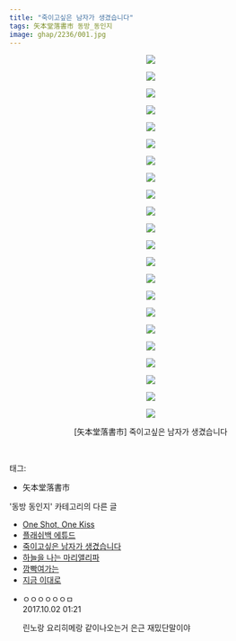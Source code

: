 ```yaml
---
title: "죽이고싶은 남자가 생겼습니다"
tags: 矢本堂落書市 동방_동인지
image: ghap/2236/001.jpg
---
```

<div class="article">
<p style="text-align: center; clear: none; float: none;"><img src="{{ site.nasurl }}/ghap/2236/001.jpg"/></p>
<p style="text-align: center; clear: none; float: none;"><img src="{{ site.nasurl }}/ghap/2236/002.jpg"/></p>
<p style="text-align: center; clear: none; float: none;"><img src="{{ site.nasurl }}/ghap/2236/003.jpg"/></p>
<p style="text-align: center; clear: none; float: none;"><img src="{{ site.nasurl }}/ghap/2236/004.jpg"/></p>
<p style="text-align: center; clear: none; float: none;"><img src="{{ site.nasurl }}/ghap/2236/005.jpg"/></p>
<p style="text-align: center; clear: none; float: none;"><img src="{{ site.nasurl }}/ghap/2236/006.jpg"/></p>
<p style="text-align: center; clear: none; float: none;"><img src="{{ site.nasurl }}/ghap/2236/007.jpg"/></p>
<p style="text-align: center; clear: none; float: none;"><img src="{{ site.nasurl }}/ghap/2236/008.jpg"/></p>
<p style="text-align: center; clear: none; float: none;"><img src="{{ site.nasurl }}/ghap/2236/009.jpg"/></p>
<p style="text-align: center; clear: none; float: none;"><img src="{{ site.nasurl }}/ghap/2236/010.jpg"/></p>
<p style="text-align: center; clear: none; float: none;"><img src="{{ site.nasurl }}/ghap/2236/011.jpg"/></p>
<p style="text-align: center; clear: none; float: none;"><img src="{{ site.nasurl }}/ghap/2236/012.jpg"/></p>
<p style="text-align: center; clear: none; float: none;"><img src="{{ site.nasurl }}/ghap/2236/013.jpg"/></p>
<p style="text-align: center; clear: none; float: none;"><img src="{{ site.nasurl }}/ghap/2236/014.jpg"/></p>
<p style="text-align: center; clear: none; float: none;"><img src="{{ site.nasurl }}/ghap/2236/015.jpg"/></p>
<p style="text-align: center; clear: none; float: none;"><img src="{{ site.nasurl }}/ghap/2236/016.jpg"/></p>
<p style="text-align: center; clear: none; float: none;"><img src="{{ site.nasurl }}/ghap/2236/017.jpg"/></p>
<p style="text-align: center; clear: none; float: none;"><img src="{{ site.nasurl }}/ghap/2236/018.jpg"/></p>
<p style="text-align: center; clear: none; float: none;"><img src="{{ site.nasurl }}/ghap/2236/019.jpg"/></p>
<p style="text-align: center; clear: none; float: none;"><img src="{{ site.nasurl }}/ghap/2236/020.jpg"/></p>
<p style="text-align: center; clear: none; float: none;"><img src="{{ site.nasurl }}/ghap/2236/021.jpg"/></p>
<p style="text-align: center; clear: none; float: none;"><img src="{{ site.nasurl }}/ghap/2236/022.jpg"/></p>
<p style="text-align: center; clear: none; float: none;">[矢本堂落書市] 죽이고싶은 남자가 생겼습니다</p>
<p><br/></p>
</div><div class="tagTrail">
<p>태그: </p>
<ul>
<li>矢本堂落書市</li>
</ul>
</div><div class="another">
<p>'동방 동인지' 카테고리의 다른 글</p>
<ul>
<li><a href="/2016-09-20-ghap_2239">One Shot, One Kiss</a></li>
<li><a href="/2016-09-20-ghap_2238">플래쉬백 에튜드</a></li>
<li><a href="/2016-09-20-ghap_2236">죽이고싶은 남자가 생겼습니다</a></li>
<li><a href="/2016-09-20-ghap_2235">하늘을 나는 마리앨리파</a></li>
<li><a href="/2016-09-19-ghap_2234">깜빡여가는</a></li>
<li><a href="/2016-09-19-ghap_2232">지금 이대로</a></li>
</ul>
</div><div class="cb_module cb_fluid">
<div class="cb_wrt cb_profile">
<div class="comment">
<ul>
<li class="cb_thumb_off" id="comment15094718">
<div class="cb_comment_area">
<div class="cb_info_area">
<div class="cb_section">
<span class="cb_nick_name">ㅇㅇㅇㅇㅇㅇㅁ</span>
</div>
<div class="cb_section">
<span class="cb_date">2017.10.02 01:21 </span>
</div>
</div>
<div class="cb_dsc_comment">
<p class="cb_dsc">
											린노랑 요리히메랑 같이나오는거 은근 재밌단말이야
										</p>
</div>
</div></li>
</ul>
</div>
</div><!-- commentList close -->
</div>
